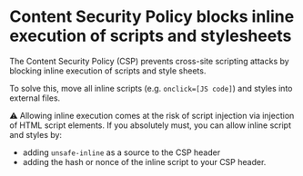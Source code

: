 # Content Security Policy blocks inline execution of scripts and stylesheets

The Content Security Policy (CSP) prevents cross-site scripting attacks by blocking inline execution of scripts and style sheets.

To solve this, move all inline scripts (e.g. `onclick=[JS code]`) and styles into external files.

⚠️ Allowing inline execution comes at the risk of script injection via injection of HTML script elements. If you absolutely must, you can allow inline script and styles by:

* adding `unsafe-inline` as a source to the CSP header
* adding the hash or nonce of the inline script to your CSP header.